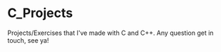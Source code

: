 # C_Projects

Projects/Exercises that I've made with C and C++. Any question get in touch, see ya! 
